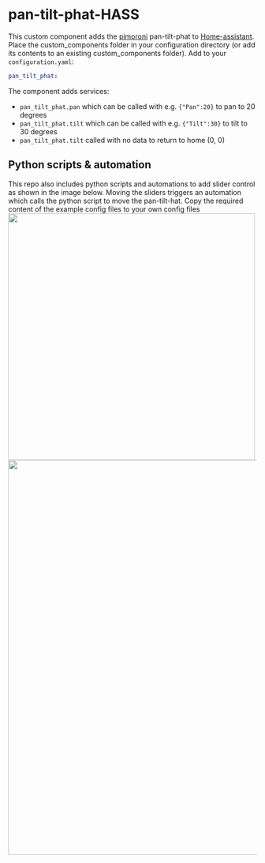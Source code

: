 # pan-tilt-phat-HASS
This custom component adds the [pimoroni](https://shop.pimoroni.com/products/pan-tilt-hat) pan-tilt-phat to [Home-assistant](https://home-assistant.io/). Place the custom_components folder in your configuration directory (or add its contents to an existing custom_components folder). Add to your `configuration.yaml`:
```yaml
pan_tilt_phat:
```

The component adds services:
* `pan_tilt_phat.pan` which can be called with e.g. `{"Pan":20}` to pan to 20 degrees
* `pan_tilt_phat.tilt` which can be called with e.g. `{"Tilt":30}` to tilt to 30 degrees
* `pan_tilt_phat.tilt` called with no data to return to home (0, 0)

## Python scripts & automation
This repo also includes python scripts and automations to add slider control as shown in the image below. Moving the sliders triggers an automation which calls the python script to move the pan-tilt-hat. Copy the required content of the example config files to your own config files
<img src="https://github.com/robmarkcole/pan-tilt-phat-HASS/blob/master/my_pan_tilt.png" width="500">
<img src="https://github.com/robmarkcole/pan-tilt-phat-HASS/blob/master/main_hass_pan_tilt.png" width="800">
